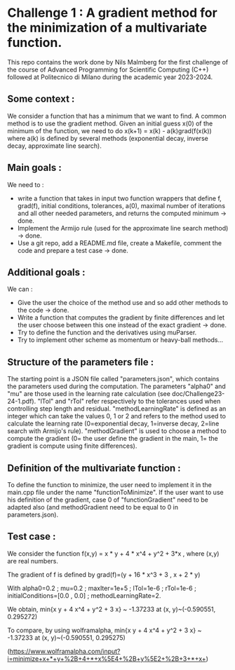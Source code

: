 # Challenge 1 : A gradient method for the minimization of a multivariate function.

This repo contains the work done by Nils Malmberg for the first challenge of the course of Advanced Programming for Scientific Computing (C++) followed at Politecnico di Milano during the academic year 2023-2024.

## Some context :
We consider a function that has a minimum that we want to find. A common method is to use the gradient method. Given an initial guess x(0) of the minimum of the function, we need to do x(k+1) = x(k) - a(k)grad(f(x(k)) where a(k) is defined by several methods (exponential decay, inverse decay, approximate line search).

## Main goals :
We need to :
- write a function that takes in input two function wrappers that define f, grad(f), initial conditions, tolerances, a(0), maximal number of iterations and all other needed parameters, and returns the computed minimum -> done.
- Implement the Armijo rule (used for the approximate line search method) -> done.
- Use a git repo, add a README.md file, create a Makefile, comment the code and prepare a test case -> done.

## Additional goals :
We can :
- Give the user the choice of the method use and so add other methods to the code -> done.
- Write a function that computes the gradient by finite differences and let the user choose between this one instead of the exact gradient -> done.
- Try to define the function and the derivatives using muParser.
- Try to implement other scheme as momentum or heavy-ball methods...

## Structure of the parameters file :
The starting point is a JSON file called "parameters.json", which contains the parameters used during the computation. The parameters "alpha0" and "mu" are those used in the learning rate calculation (see doc/Challenge23-24-1.pdf). "lTol" and "rTol" refer respectively to the tolerances used when controlling step length and residual. "methodLearningRate" is defined as an integer which can take the values 0, 1 or 2 and refers to the method used to calculate the learning rate (0=exponential decay, 1=inverse decay, 2=line search with Armijo's rule). "methodGradient" is used to choose a method to compute the gradient (0= the user define the gradient in the main, 1= the gradient is compute using finite differences).

## Definition of the multivariate function :
To define the function to minimize, the user need to implement it in the main.cpp file under the name "functionToMinimize". If the user want to use his definition of the gradient, case 0 of "functionGradient" need to be adapted also (and methodGradient need to be equal to 0 in parameters.json). 

## Test case :
We consider the function f(x,y) = x * y + 4 * x^4 + y^2 + 3*x , where (x,y) are real numbers.

The gradient of f is defined by grad(f)=(y + 16 * x^3 + 3 , x + 2 * y)

With alpha0=0.2 ; mu=0.2 ; maxIter=1e+5 ; lTol=1e-6 ; rTol=1e-6 ; initialConditions=[0.0 , 0.0] ; methodLearningRate=2.

We obtain, min{x y + 4 x^4 + y^2 + 3 x} ~ -1.37233 at (x, y)~(-0.590551, 0.295272)

To compare, by using wolframalpha, min{x y + 4 x^4 + y^2 + 3 x} ~ -1.37233 at (x, y)~(-0.590551, 0.295275)

(https://www.wolframalpha.com/input?i=minimize+x+*+y+%2B+4+*+x%5E4+%2B+y%5E2+%2B+3+*+x+)